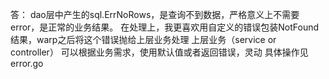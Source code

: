 答：
dao层中产生的sql.ErrNoRows，是查询不到数据，严格意义上不需要error，是正常的业务结果。
在处理上，我更喜欢用自定义的错误包装NotFound结果，warp之后将这个错误抛给上层业务处理
上层业务（service or controller） 可以根据业务需求，使用默认值或者返回错误，灵动
具体操作见error.go
